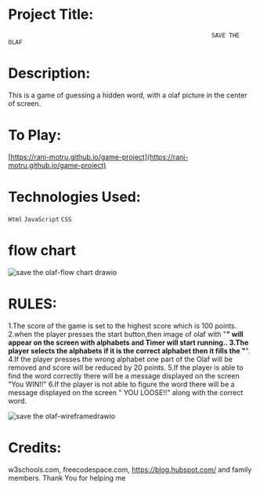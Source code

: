 # Project Title:
                                                              SAVE THE OLAF
# Description: 
  This is a game of guessing a hidden word, with a olaf picture in the center of screen.

# To Play:

[https://rani-motru.github.io/game-project](https://rani-motru.github.io/game-project)

# Technologies Used:
 ``Html``
``JavaScript``
``CSS``
# flow chart
![save the olaf-flow chart drawio](https://github.com/rani-motru/game-project/assets/137830826/d0e39109-b82b-43e7-9334-ebcfd4a7717f)



# RULES: 
1.The score of the game is set to the highest score which is 100 points.
2.when the player presses the start button,then image of olaf with "__" will appear on the screen with alphabets and Timer will start running..
3.The player selects the  alphabets if it is the correct alphabet then it fills the "__".
4.If the player presses the wrong alphabet one part of the Olaf will be removed and score will be reduced by 20 points.
5.If the player is able to find the word correctly there will be a message displayed on the screen "You WIN!!"
6.If the player is not able to figure the word there will be a message displayed on the screen " YOU LOOSE!!" along with the correct word.


![save the olaf-wireframedrawio](https://github.com/rani-motru/game-project/assets/137830826/b456cace-4a4a-4e05-a4f8-3f94fe1f96f6)
# Credits:
  w3schools.com,
  freecodespace.com,
  https://blog.hubspot.com/ 
  and family members.
Thank You for helping me
  
